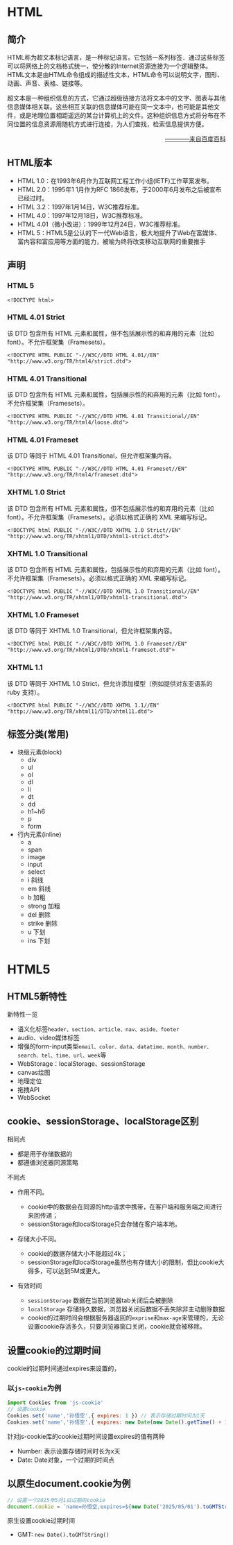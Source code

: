 <!--
 * @Author       : HyFun
 * @Date         : 2021-01-22 17:15:22
 * @Description  : 
 * @LastEditors  : HyFun
 * @LastEditTime : 2021-07-07 13:43:48
-->
# HTML
## 简介
HTML称为超文本标记语言，是一种标记语言。它包括一系列标签．通过这些标签可以将网络上的文档格式统一，使分散的Internet资源连接为一个逻辑整体。HTML文本是由HTML命令组成的描述性文本，HTML命令可以说明文字，图形、动画、声音、表格、链接等。 

超文本是一种组织信息的方式，它通过超级链接方法将文本中的文字、图表与其他信息媒体相关联。这些相互关联的信息媒体可能在同一文本中，也可能是其他文件，或是地理位置相距遥远的某台计算机上的文件。这种组织信息方式将分布在不同位置的信息资源用随机方式进行连接，为人们查找，检索信息提供方便。

<p style="text-align:right;"><a href="https://baike.baidu.com/item/HTML/97049?fr=aladdin">————来自百度百科</a></p>

## HTML版本
- HTML 1.0：在1993年6月作为互联网工程工作小组(IETF)工作草案发布。 
- HTML 2.0：1995年1 1月作为RFC 1866发布，于2000年6月发布之后被宣布已经过时。 
- HTML 3.2：1997年1月14日，W3C推荐标准。
- HTML 4.0：1997年12月18日，W3C推荐标准。 
- HTML 4.01（微小改进）：1999年12月24日，W3C推荐标准。 
- HTML 5：HTML5是公认的下一代Web语言，极大地提升了Web在富媒体、富内容和富应用等方面的能力，被喻为终将改变移动互联网的重要推手

## 声明

### HTML 5
```
<!DOCTYPE html>
```
### HTML 4.01 Strict
该 DTD 包含所有 HTML 元素和属性，但不包括展示性的和弃用的元素（比如 font）。不允许框架集（Framesets）。
```
<!DOCTYPE HTML PUBLIC "-//W3C//DTD HTML 4.01//EN" "http://www.w3.org/TR/html4/strict.dtd">
```
### HTML 4.01 Transitional
该 DTD 包含所有 HTML 元素和属性，包括展示性的和弃用的元素（比如 font）。不允许框架集（Framesets）。
```
<!DOCTYPE HTML PUBLIC "-//W3C//DTD HTML 4.01 Transitional//EN" "http://www.w3.org/TR/html4/loose.dtd">
```
### HTML 4.01 Frameset
该 DTD 等同于 HTML 4.01 Transitional，但允许框架集内容。
```
<!DOCTYPE HTML PUBLIC "-//W3C//DTD HTML 4.01 Frameset//EN" "http://www.w3.org/TR/html4/frameset.dtd">
```
### XHTML 1.0 Strict
该 DTD 包含所有 HTML 元素和属性，但不包括展示性的和弃用的元素（比如 font）。不允许框架集（Framesets）。必须以格式正确的 XML 来编写标记。
```
<!DOCTYPE html PUBLIC "-//W3C//DTD XHTML 1.0 Strict//EN" "http://www.w3.org/TR/xhtml1/DTD/xhtml1-strict.dtd">
```
### XHTML 1.0 Transitional
该 DTD 包含所有 HTML 元素和属性，包括展示性的和弃用的元素（比如 font）。不允许框架集（Framesets）。必须以格式正确的 XML 来编写标记。
```
<!DOCTYPE html PUBLIC "-//W3C//DTD XHTML 1.0 Transitional//EN" "http://www.w3.org/TR/xhtml1/DTD/xhtml1-transitional.dtd">
```

### XHTML 1.0 Frameset
该 DTD 等同于 XHTML 1.0 Transitional，但允许框架集内容。
```
<!DOCTYPE html PUBLIC "-//W3C//DTD XHTML 1.0 Frameset//EN" "http://www.w3.org/TR/xhtml1/DTD/xhtml1-frameset.dtd">
```
### XHTML 1.1
该 DTD 等同于 XHTML 1.0 Strict，但允许添加模型（例如提供对东亚语系的 ruby 支持）。
```
<!DOCTYPE html PUBLIC "-//W3C//DTD XHTML 1.1//EN" "http://www.w3.org/TR/xhtml11/DTD/xhtml11.dtd">
```


## 标签分类(常用)

- 块级元素(block)
    - div
    - ul
    - ol
    - dl
    - li
    - dt
    - dd
    - h1~h6
    - p
    - form
- 行内元素(inline)
    - a
    - span
    - image
    - input
    - select
    - i 斜线
    - em 斜线
    - b 加粗
    - strong 加粗
    - del 删除
    - strike 删除
    - u 下划
    - ins 下划




# HTML5

## HTML5新特性
新特性一览
- 语义化标签`header、section、article、nav、aside、footer`
- audio、video媒体标签
- 增强的form-input类型`email、color、data、datatime、month、number、search、tel、time、url、week`等
- WebStorage：localStorage、sessionStorage
- canvas绘图
- 地理定位
- 拖拽API
- WebSocket

## cookie、sessionStorage、localStorage区别

相同点
- 都是用于存储数据的
- 都遵循浏览器同源策略

不同点
- 作用不同。
    - cookie中的数据会在同源的http请求中携带，在客户端和服务端之间进行来回传递；
    - sessionStorage和localStorage只会存储在客户端本地。
- 存储大小不同。
    - cookie的数据存储大小不能超过4k；
    - sessionStorage和localStorage虽然也有存储大小的限制，但比cookie大得多，可以达到5M或更大。

- 有效时间
    - `sessionStorage` 数据在当前浏览器tab关闭后会被删除
    - `localStorage` 存储持久数据，浏览器关闭后数据不丢失除非主动删除数据
    - cookie的过期时间会根据服务器返回的`exprise`和`max-age`来管理的，无论设置cookie存活多久，只要浏览器窗口关闭，cookie就会被移除。
    

## 设置cookie的过期时间

cookie的过期时间通过expires来设置的，

### 以`js-cookie`为例
```js
import Cookies from 'js-cookie'
// 设置cookie
Cookies.set('name','孙悟空',{ expires: 1 }) // 表示存储过期时间为1天
Cookies.set('name','孙悟空',{ expires: new Date(new Date().getTime() + 1000) }) // 表示存储时间为1s
```
针对js-cookie库的cookie过期时间设置expires的值有两种

- Number: 表示设置存储时间时长为x天
- Date: Date对象，一个过期的时间点

## 以原生document.cookie为例
```js
// 设置一个2025年5月1日过期的cookie
document.cookie = `name=孙悟空,expires=${new Date('2025/05/01').toGMTString()}`
```
原生设置cookie过期时间
- GMT: `new Date().toGMTString()`
